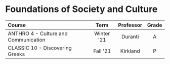 # Foundations of Society and Culture

| Course                               |    Term    | Professor | Grade |
| :----------------------------------- | :--------: | :-------: | :---: |
| ANTHRO 4 - Culture and Communication | Winter '21 |  Duranti  |   A   |
| CLASSIC 10 - Discovering Greeks      |  Fall '21  | Kirkland  |   P   |

